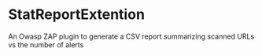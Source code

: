 # StatReportExtention
An Owasp ZAP plugin to generate a CSV report summarizing scanned URLs vs the number of alerts
